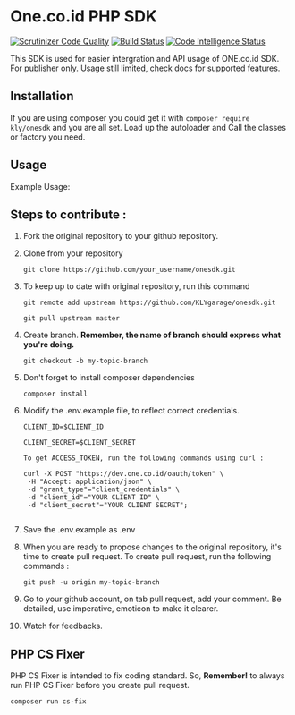 # One.co.id PHP SDK

[![Scrutinizer Code Quality](https://scrutinizer-ci.com/g/KLYgarage/onesdk/badges/quality-score.png?b=master)](https://scrutinizer-ci.com/g/KLYgarage/onesdk/?branch=master)
[![Build Status](https://scrutinizer-ci.com/g/KLYgarage/onesdk/badges/build.png?b=master)](https://scrutinizer-ci.com/g/KLYgarage/onesdk/build-status/master)
[![Code Intelligence Status](https://scrutinizer-ci.com/g/KLYgarage/onesdk/badges/code-intelligence.svg?b=master)](https://scrutinizer-ci.com/code-intelligence)

This SDK is used for easier intergration and API usage of ONE.co.id SDK. For publisher only. Usage still limited, check docs for supported features.

## Installation

If you are using composer you could get it with `composer require kly/onesdk` and you are all set. Load up the autoloader and Call the classes or factory you need.

## Usage

Example Usage:

## Steps to contribute :

1. Fork the original repository to your github repository. 

2. Clone from your repository

	```git clone https://github.com/your_username/onesdk.git```

3. To keep up to date with original repository, run this command 
   
   ```git remote add upstream https://github.com/KLYgarage/onesdk.git```

   ```git pull upstream master```

4. Create branch. **Remember, the name of branch should express what you're doing.** 
   
   ```git checkout -b my-topic-branch```

5. Don't forget to install composer dependencies
   
   ```composer install```

6. Modify the .env.example file, to reflect correct credentials. 

   ```
   CLIENT_ID=$CLIENT_ID
   
   CLIENT_SECRET=$CLIENT_SECRET

   To get ACCESS_TOKEN, run the following commands using curl :

   curl -X POST "https://dev.one.co.id/oauth/token" \
	-H "Accept: application/json" \
    -d "grant_type"="client_credentials" \
    -d "client_id"="YOUR CLIENT ID" \
    -d "client_secret"="YOUR CLIENT SECRET";
    
    ```

7. Save the .env.example as .env

8. When you are ready to propose changes to the original repository,  it's time to create pull request. To 
   create pull request, run the following commands :

   ```git push -u origin my-topic-branch```

9. Go to your github account, on tab pull request, add your comment. Be detailed, use imperative, emoticon
   to make it clearer.

10. Watch for feedbacks. 

## PHP CS Fixer

PHP CS Fixer is intended to fix coding standard. So, **Remember!** to always run PHP CS Fixer before you create pull request.
  
  ``` composer run cs-fix ```
